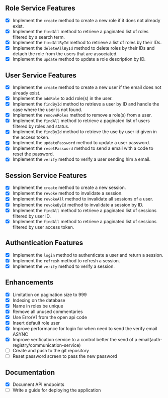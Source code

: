 ## Role Service Features

- [x] Implement the `create` method to create a new role if it does not already exist.
- [x] Implement the `findAll` method to retrieve a paginated list of roles filtered by a search term.
- [x] Implement the `findAllById` method to retrieve a list of roles by their IDs.
- [x] Implement the `deleteAllById` method to delete roles by their IDs and detach the role from the users that are associated.
- [x] Implement the `update` method to update a role description by ID.

## User Service Features

- [x] Implement the `create` method to create a new user if the email does not already exist.
- [x] Implement the `addRole` to add role(s) in the user.
- [x] Implement the `findById` method to retrieve a user by ID and handle the case where the user is not found.
- [x] Implement the `removeRoles` method to remove a role(s) from a user.
- [x] Implement the `findAll` method to retrieve a paginated list of users filtered by roles and status.
- [x] Implement the `findById` method to retrieve the use by user id given in the access token.
- [x] Implement the `updatePassword` method to update a user password.
- [x] Implement the `resetPassword` method to send a email with a code to reset the password.
- [x] Implement the `verify` method to verify a user sending him a email.

## Session Service Features
- [x] Implement the `create` method to create a new session.
- [x] Implement the `revoke` method to invalidate a session.
- [x] Implement the `revokeAll` method to invalidate all sessions of a user.
- [x] Implement the `revokeById` method to invalidate a session by ID.
- [x] Implement the `findAll` method to retrieve a paginated list of sessions filtered by user ID.
- [x] Implement the `findAll` method to retrieve a paginated list of sessions filtered by user access token.

## Authentication Features

- [x] Implement the `login` method to authenticate a user and return a session.
- [x] Implement the `refresh` method to refresh a session.
- [x] Implement the `verify` method to verify a session.

## Enhancements

- [x] Limitation on pagination size to 999
- [x] Indexing on the database
- [x] Name in roles be unique
- [x] Remove all unused commentaries
- [x] Use ErrorV1 from the open api code
- [x] Insert default role user
- [x] Improve performance for login for when need to send the verify email ASYNC
- [x] Improve verification service to a control better the send of a email(auth-registry/communication-service)
- [ ] Create and push to the git repository
- [ ] Reset password screen to pass the new password

## Documentation
- [X] Document API endpoints
- [ ] Write a guide for deploying the application